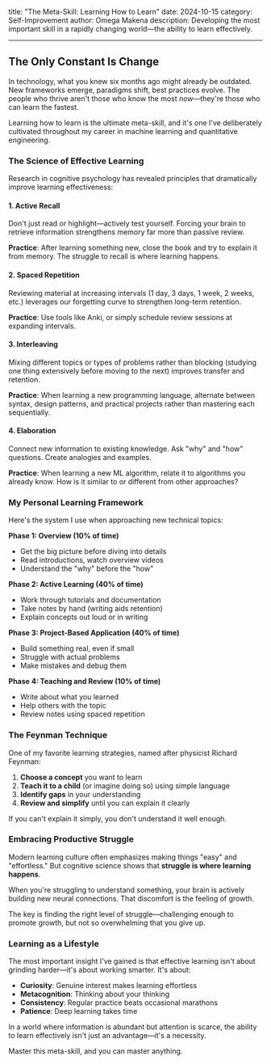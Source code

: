 title: "The Meta-Skill: Learning How to Learn"
date: 2024-10-15
category: Self-Improvement
author: Omega Makena
description: Developing the most important skill in a rapidly changing world—the ability to learn effectively.

---

## The Only Constant Is Change

In technology, what you knew six months ago might already be outdated. New frameworks emerge, paradigms shift, best practices evolve. The people who thrive aren't those who know the most *now*—they're those who can learn the fastest.

Learning how to learn is the ultimate meta-skill, and it's one I've deliberately cultivated throughout my career in machine learning and quantitative engineering.

### The Science of Effective Learning

Research in cognitive psychology has revealed principles that dramatically improve learning effectiveness:

#### 1. Active Recall

Don't just read or highlight—actively test yourself. Forcing your brain to retrieve information strengthens memory far more than passive review.

**Practice**: After learning something new, close the book and try to explain it from memory. The struggle to recall is where learning happens.

#### 2. Spaced Repetition

Reviewing material at increasing intervals (1 day, 3 days, 1 week, 2 weeks, etc.) leverages our forgetting curve to strengthen long-term retention.

**Practice**: Use tools like Anki, or simply schedule review sessions at expanding intervals.

#### 3. Interleaving

Mixing different topics or types of problems rather than blocking (studying one thing extensively before moving to the next) improves transfer and retention.

**Practice**: When learning a new programming language, alternate between syntax, design patterns, and practical projects rather than mastering each sequentially.

#### 4. Elaboration

Connect new information to existing knowledge. Ask "why" and "how" questions. Create analogies and examples.

**Practice**: When learning a new ML algorithm, relate it to algorithms you already know. How is it similar to or different from other approaches?

### My Personal Learning Framework

Here's the system I use when approaching new technical topics:

**Phase 1: Overview (10% of time)**
- Get the big picture before diving into details
- Read introductions, watch overview videos
- Understand the "why" before the "how"

**Phase 2: Active Learning (40% of time)**
- Work through tutorials and documentation
- Take notes by hand (writing aids retention)
- Explain concepts out loud or in writing

**Phase 3: Project-Based Application (40% of time)**
- Build something real, even if small
- Struggle with actual problems
- Make mistakes and debug them

**Phase 4: Teaching and Review (10% of time)**
- Write about what you learned
- Help others with the topic
- Review notes using spaced repetition

### The Feynman Technique

One of my favorite learning strategies, named after physicist Richard Feynman:

1. **Choose a concept** you want to learn
2. **Teach it to a child** (or imagine doing so) using simple language
3. **Identify gaps** in your understanding
4. **Review and simplify** until you can explain it clearly

If you can't explain it simply, you don't understand it well enough.

### Embracing Productive Struggle

Modern learning culture often emphasizes making things "easy" and "effortless." But cognitive science shows that **struggle is where learning happens**.

When you're struggling to understand something, your brain is actively building new neural connections. That discomfort is the feeling of growth.

The key is finding the right level of struggle—challenging enough to promote growth, but not so overwhelming that you give up.

### Learning as a Lifestyle

The most important insight I've gained is that effective learning isn't about grinding harder—it's about working smarter. It's about:

- **Curiosity**: Genuine interest makes learning effortless
- **Metacognition**: Thinking about your thinking
- **Consistency**: Regular practice beats occasional marathons
- **Patience**: Deep learning takes time

In a world where information is abundant but attention is scarce, the ability to learn effectively isn't just an advantage—it's a necessity.

Master this meta-skill, and you can master anything.




